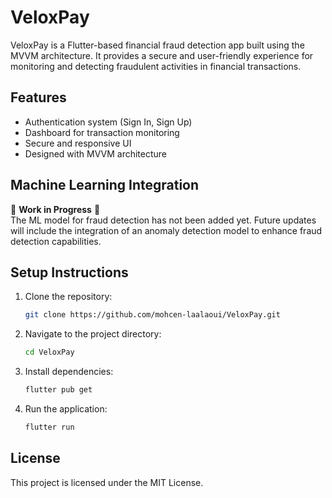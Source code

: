 # VeloxPay

VeloxPay is a Flutter-based financial fraud detection app built using the MVVM architecture. It provides a secure and user-friendly experience for monitoring and detecting fraudulent activities in financial transactions.

## Features
- Authentication system (Sign In, Sign Up)
- Dashboard for transaction monitoring
- Secure and responsive UI
- Designed with MVVM architecture

## Machine Learning Integration
🚧 **Work in Progress** 🚧  
The ML model for fraud detection has not been added yet. Future updates will include the integration of an anomaly detection model to enhance fraud detection capabilities.

## Setup Instructions
1. Clone the repository:
   ```bash
   git clone https://github.com/mohcen-laalaoui/VeloxPay.git
   ```
2. Navigate to the project directory:
   ```bash
   cd VeloxPay
   ```
3. Install dependencies:
   ```bash
   flutter pub get
   ```
4. Run the application:
   ```bash
   flutter run
   ```

## License
This project is licensed under the MIT License.

